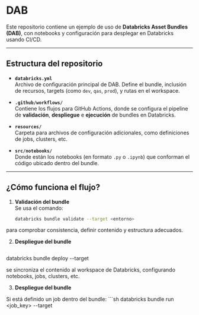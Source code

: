 # DAB
Este repositorio contiene un ejemplo de uso de **Databricks Asset Bundles (DAB)**, con notebooks y configuración para desplegar en Databricks usando CI/CD.

---

##  Estructura del repositorio

- **`databricks.yml`**  
  Archivo de configuración principal de DAB. Define el bundle, inclusión de recursos, targets (como `dev`, `qas`, `prod`), y rutas en el workspace.

- **`.github/workflows/`**  
  Contiene los flujos para GitHub Actions, donde se configura el pipeline de **validación**, **despliegue** e **ejecución** de bundles en Databricks.

- **`resources/`**  
  Carpeta para archivos de configuración adicionales, como definiciones de jobs, clusters, etc.

- **`src/notebooks/`**  
  Donde están los notebooks (en formato `.py` o `.ipynb`) que conforman el código ubicado dentro del bundle.

---

##  ¿Cómo funciona el flujo?

1. **Validación del bundle**  
   Se usa el comando:
   ```sh
   databricks bundle validate --target <entorno>

  para comprobar consistencia, definir contenido y estructura adecuados.

2.	**Despliegue del bundle**
    
  	```sh
   databricks bundle deploy --target <entorno>

  se sincroniza el contenido al workspace de Databricks, configurando notebooks, jobs, clusters, etc.

3. **Despliegue del bundle**

  Si está definido un job dentro del bundle:
    ```sh
    databricks bundle run <job_key> --target <entorno>
